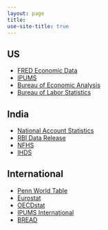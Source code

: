 ```yaml
---
layout: page
title:
use-site-title: true
---
```


<style>

div.content { width: 940px }

.show-text {
  position: relative;
  display: inline-block;
  border-bottom: 1px dotted black;
  width: 940px;
}

.show-text .hidden-text {
  visibility: hidden;
  width: 800px;
  background-color: #fff;
  color: black;
  font-size: 11pt;
  text-align: left;
  box-sizing: border-box;
  border: solid;
  border-radius: 6px;
  padding: 10px;
  
  /* Position the tooltip */
  position: absolute;
  z-index: 1;
  top: 70%;
  left:10%;
  margin-left: -60px;
}

.show-text:hover .hidden-text {
  visibility: visible;
}
}

</style>

 <h2>US</h2>

<ul>

<li> <a href="https://fred.stlouisfed.org/categories/" target="_blank"> FRED Economic Data</a> </li>

<li> <a href="https://www.ipums.org" target="_blank"> IPUMS</a> </li>

<li> <a href="https://www.bea.gov/data" target="_blank"> Bureau of Economic Analysis</a> </li>

 <li> <a href="https://www.bls.gov/data/" target="_blank"> Bureau of Labor Statistics</a> </li>

</ul>
 
<h2> India </h2>

<ul>


<li> <a href="https://esankhyiki.mospi.gov.in" target="_blank"> National Account Statistics</a> </li>


<li> <a href="https://rbi.org.in/Scripts/Statistics.aspx" target="_blank"> RBI Data Release</a> </li>


<li> <a href="https://rchiips.org/nfhs/" target="_blank">NFHS</a> </li>

 
<li> <a href="https://ihds.umd.edu" target="_blank"> IHDS</a> </li>

</ul>

<h2> International </h2>

<ul>


<li> <a href="https://www.rug.nl/ggdc/productivity/pwt/?lang=en" target="_blank"> Penn World Table</a> </li>

<li> <a href="https://ec.europa.eu/eurostat/web/main/data/database" target="_blank"> Eurostat	 </a> </li>

<li> <a href="https://stats.oecd.org" target="_blank"> OECDstat </a> </li>


<li> <a href="https://international.ipums.org/international/" target="_blank"> IPUMS International </a> </li>


<li> <a href="https://www.ibread.org/data-sets/" target="_blank"> BREAD </a> </li>


</ul>